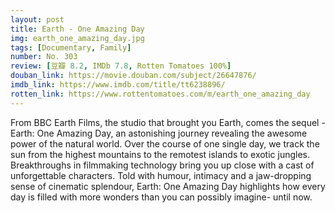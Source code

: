 ```yaml
---
layout: post 
title: Earth - One Amazing Day
img: earth_one_amazing_day.jpg
tags: [Documentary, Family]
number: No. 303
review: [豆瓣 8.2, IMDb 7.8, Rotten Tomatoes 100%]
douban_link: https://movie.douban.com/subject/26647876/
imdb_link: https://www.imdb.com/title/tt6238896/
rotten_link: https://www.rottentomatoes.com/m/earth_one_amazing_day
---
```


From BBC Earth Films, the studio that brought you Earth, comes the sequel - Earth: One Amazing Day, an astonishing journey revealing the awesome power of the natural world. Over the course of one single day, we track the sun from the highest mountains to the remotest islands to exotic jungles. Breakthroughs in filmmaking technology bring you up close with a cast of unforgettable characters. Told with humour, intimacy and a jaw-dropping sense of cinematic splendour, Earth: One Amazing Day highlights how every day is filled with more wonders than you can possibly imagine- until now.